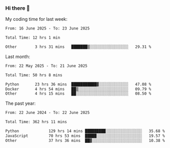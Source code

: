 ### Hi there 👋

My coding time for last week:

<!--START_SECTION:week-->

```txt
From: 16 June 2025 - To: 23 June 2025

Total Time: 12 hrs 1 min

Other        3 hrs 31 mins   ███████▒░░░░░░░░░░░░░░░░░   29.31 %
```

<!--END_SECTION:week-->

Last month:

<!--START_SECTION:month-->

```txt
From: 22 May 2025 - To: 21 June 2025

Total Time: 50 hrs 8 mins

Python       23 hrs 36 mins  ███████████▓░░░░░░░░░░░░░   47.08 %
Docker       4 hrs 54 mins   ██▒░░░░░░░░░░░░░░░░░░░░░░   09.79 %
Other        4 hrs 15 mins   ██░░░░░░░░░░░░░░░░░░░░░░░   08.50 %
```

<!--END_SECTION:month-->

The past year:

<!--START_SECTION:year-->

```txt
From: 22 June 2024 - To: 22 June 2025

Total Time: 362 hrs 11 mins

Python             129 hrs 14 mins █████████░░░░░░░░░░░░░░░░   35.68 %
JavaScript         70 hrs 53 mins  █████░░░░░░░░░░░░░░░░░░░░   19.57 %
Other              37 hrs 36 mins  ██▓░░░░░░░░░░░░░░░░░░░░░░   10.38 %
```

<!--END_SECTION:year-->
